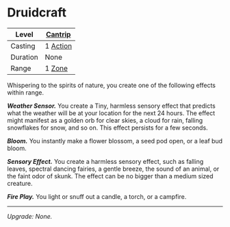 # Druidcraft

| Level    | [Cantrip]({Cantrips}.md)                            |
| -------- | --------------------------------------------------------------------- |
| Casting  | 1 [Action](../../../../Game%20Procedures/Core%20Procedures/Action.md) |
| Duration | None                                                                  |
| Range    | 1 [Zone](../../../../Game%20Procedures/Core%20Procedures/Zone.md)     |

Whispering to the spirits of nature, you create one of the following effects within range.

**_Weather Sensor._** You create a Tiny, harmless sensory effect that predicts what the weather will be at your location for the next 24 hours. The effect might manifest as a golden orb for clear skies, a cloud for rain, falling snowflakes for snow, and so on. This effect persists for a few seconds.

**_Bloom._** You instantly make a flower blossom, a seed pod open, or a leaf bud bloom.

**_Sensory Effect._** You create a harmless sensory effect, such as falling leaves, spectral dancing fairies, a gentle breeze, the sound of an animal, or the faint odor of skunk. The effect can be no bigger than a medium sized creature.

**_Fire Play._** You light or snuff out a candle, a torch, or a campfire.

---
_Upgrade: None._
